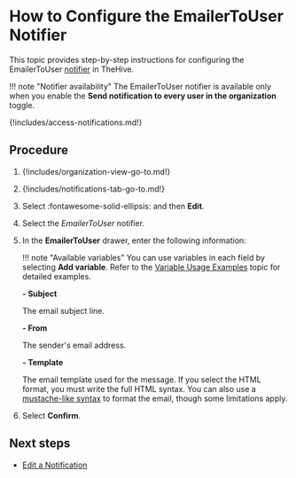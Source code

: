# How to Configure the EmailerToUser Notifier

This topic provides step-by-step instructions for configuring the EmailerToUser [notifier](../about-notifications.md#notifiers) in TheHive.

!!! note "Notifier availability"
    The EmailerToUser notifier is available only when you enable the **Send notification to every user in the organization** toggle.

{!includes/access-notifications.md!}

## Procedure

1. {!includes/organization-view-go-to.md!}

2. {!includes/notifications-tab-go-to.md!}

3. Select :fontawesome-solid-ellipsis: and then **Edit**.

4. Select the *EmailerToUser* notifier.

5. In the **EmailerToUser** drawer, enter the following information:

    !!! note "Available variables"
        You can use variables in each field by selecting **Add variable**. Refer to the [Variable Usage Examples](../variable-usage-examples.md) topic for detailed examples.

    **- Subject**

    The email subject line.

    **- From**

    The sender's email address.

    **- Template**

    The email template used for the message. If you select the HTML format, you must write the full HTML syntax. You can also use a [mustache-like syntax](https://mustache.github.io/) to format the email, though some limitations apply.

6. Select **Confirm**.

## Next steps

* [Edit a Notification](../edit-a-notification.md)